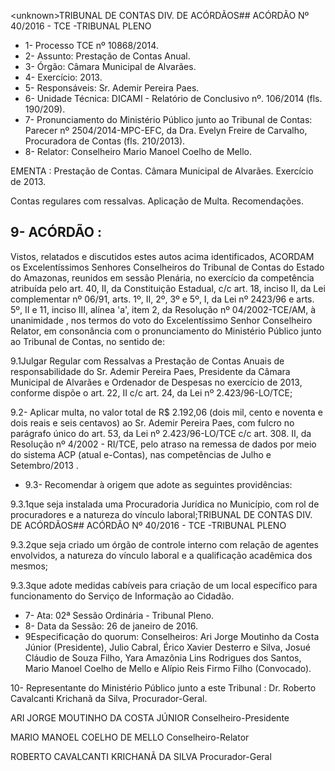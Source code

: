 &lt;unknown&gt;TRIBUNAL DE CONTAS DIV. DE ACÓRDÃOS## ACÓRDÃO Nº 40/2016 - TCE -TRIBUNAL PLENO

- 1- Processo TCE nº 10868/2014.
- 2- Assunto: Prestação de Contas Anual.
- 3- Órgão: Câmara Municipal de Alvarães.
- 4- Exercício: 2013.
- 5- Responsáveis: Sr. Ademir Pereira Paes.
- 6- Unidade Técnica: DICAMI - Relatório de Conclusivo nº. 106/2014 (fls. 190/209).
- 7-  Pronunciamento  do Ministério Público  junto  ao Tribunal  de Contas: Parecer  nº 2504/2014-MPC-EFC,  da  Dra.  Evelyn  Freire  de  Carvalho,  Procuradora  de  Contas  (fls. 210/2013).
- 8- Relator: Conselheiro Mario Manoel Coelho de Mello.

EMENTA : Prestação de Contas. Câmara Municipal de Alvarães. Exercício de 2013.

Contas  regulares com  ressalvas.  Aplicação  de Multa. Recomendações.

## 9- ACÓRDÃO :

Vistos, relatados e discutidos estes autos acima identificados, ACORDAM os Excelentíssimos  Senhores  Conselheiros  do  Tribunal  de  Contas  do  Estado  do Amazonas, reunidos em sessão Plenária, no exercício da competência atribuída pelo art. 40, II, da Constituição Estadual, c/c art. 18, inciso II, da Lei complementar nº 06/91, arts. 1º,  II,  2º,  3º  e  5º,  I,  da  Lei  nº  2423/96  e  arts.  5º,  II  e  11,  inciso  III,  alínea  'a',  item  2,  da Resolução nº 04/2002-TCE/AM, à unanimidade ,  nos  termos  do voto do Excelentíssimo Senhor  Conselheiro    Relator, em  consonância com  o  pronunciamento  do  Ministério Público junto ao Tribunal de Contas, no sentido de:

9.1Julgar Regular  com  Ressalvas a  Prestação  de  Contas  Anuais  de responsabilidade  do Sr.  Ademir  Pereira  Paes, Presidente  da  Câmara  Municipal  de Alvarães e Ordenador de Despesas no exercício de 2013, conforme dispõe o art. 22, II c/c art. 24, da Lei nº 2.423/96-LO/TCE;

9.2- Aplicar multa, no valor total de R$ 2.192,06 (dois mil, cento e noventa e dois reais e seis centavos) ao Sr. Ademir Pereira Paes, com fulcro no parágrafo único do art. 53, da Lei nº 2.423/96-LO/TCE c/c art. 308. II, da Resolução nº 4/2002 - RI/TCE, pelo  atraso  na  remessa  de  dados  por  meio  do  sistema ACP (atual  e-Contas),  nas competências de Julho e Setembro/2013 .

- 9.3- Recomendar à origem que adote as seguintes providências:

9.3.1que seja instalada uma Procuradoria Jurídica no Município, com rol de procuradores e a natureza do vínculo laboral;TRIBUNAL DE CONTAS DIV. DE ACÓRDÃOS## ACÓRDÃO Nº 40/2016 - TCE -TRIBUNAL PLENO

9.3.2que seja criado um órgão de controle interno com relação de agentes envolvidos, a natureza do vínculo laboral e a qualificação acadêmica dos mesmos;

9.3.3que adote medidas cabíveis para criação de um local específico para funcionamento do Serviço de Informação ao Cidadão.

- 7- Ata: 02ª Sessão Ordinária - Tribunal Pleno.
- 8- Data da Sessão: 26 de janeiro de 2016.
- 9Especificação  do  quorum: Conselheiros: Ari Jorge  Moutinho  da  Costa  Júnior (Presidente), Julio Cabral, Érico Xavier Desterro e Silva, Josué Cláudio de Souza Filho, Yara Amazônia Lins Rodrigues dos Santos, Mario Manoel Coelho de Mello e Alípio Reis Firmo Filho (Convocado).

10- Representante do Ministério Público junto a este Tribunal : Dr. Roberto Cavalcanti Krichanã da Silva, Procurador-Geral.

ARI JORGE MOUTINHO DA COSTA JÚNIOR Conselheiro-Presidente

MARIO MANOEL COELHO DE MELLO Conselheiro-Relator

ROBERTO CAVALCANTI KRICHANÃ DA SILVA Procurador-Geral